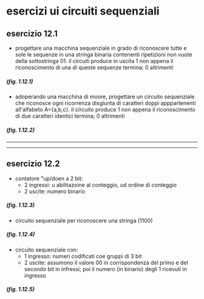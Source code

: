 # esercizi ui circuiti sequenziali

## esercizio 12.1

* progettare una macchina sequenziale in grado di riconoscere tutte e sole le sequenze in una stringa binaria contenenti ripetizioni non vuote della sottostringa 01. il circuiti produce in uscita 1 non appena il riconoscimento di una di queste sequenze termina; 0 altrimenti
  
##### (fig. 1.12.1)

* adoperando una macchina di moore, progettare un circuito sequenziale che riconosce ogni ricorrenza disgiunta di caratteri doppi apppartenenti all'alfabeto A={a,b,c}. il circuito produce 1 non appena il riconoscimento di due caratteri identici termina; 0 altrimenti

##### (fig. 1.12.2)

---
---
## esercizio 12.2

* contatore "up/doen a 2 bit:
    * 2 ingressi: u abilitazoine al conteggio, ud ordine di conteggio
    * 2 uscite: numero binario

##### (fig. 1.12.3)

* circuito sequenziale per riconoscere una stringa (1100)

##### (fig. 1.12.4)

* circuito sequenziale con:
    * 1 ingresso: numeri codificati coe gruppi di 3 bit
    * 2 uscite: assumono il valore 00 in corrispondenza del primo e del secondo bit in infressi; poi il numero (in binario) degli 1 ricevuti in ingresso

##### (fig. 1.12.5)